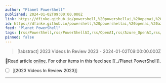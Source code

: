 ```yaml
---
author: "Planet PowerShell"
published: 2024-01-02T09:00:00.000Z
link: https://dfinke.github.io/powershell,%20powershellai,%20openai,%20azure%20openai,%20excel,%20copilot/2024/01/02/Videos-In-Review-2023.html
id: https://dfinke.github.io/powershell,%20powershellai,%20openai,%20azure%20openai,%20excel,%20copilot/2024/01/02/Videos-In-Review-2023
feed: "Planet PowerShell"
tags: [rss/PowerShell,rss/PowerShellAI,rss/OpenAI,rss/Azure_OpenAI,rss/Excel,rss/Copilot,rss/PowerShell,rss/PowerShellAI,rss/OpenAI,rss/Azure_OpenAI,rss/Excel,rss/Copilot]
pinned: false
---
```

> [!abstract] 2023 Videos In Review 2023 - 2024-01-02T09:00:00.000Z

🔗Read article [online](https://dfinke.github.io/powershell,%20powershellai,%20openai,%20azure%20openai,%20excel,%20copilot/2024/01/02/Videos-In-Review-2023.html). For other items in this feed see [[../Planet PowerShell]].

- [ ] [[2023 Videos In Review 2023]]
- - -

